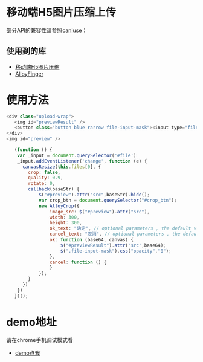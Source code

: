 # 移动端H5图片压缩上传
部分API的兼容性请参照[caniuse](www.caniuse.com)：
## 使用到的库
* [移动端H5图片压缩](https://github.com/CommanderXL/imgResize)
* [AlloyFinger](https://github.com/AlloyTeam/AlloyFinger)
# 使用方法

```javascript
<div class="upload-wrap">
   <img id="previewResult" />
   <button class="button blue rarrow file-input-mask"><input type="file" id="file" accept="image/*" /></button>
</div>
<img id="preview" />
```

```javascript
   (function () {
    var _input = document.querySelector('#file')
    _input.addEventListener('change', function (e) {
      canvasResize(this.files[0], {
        crop: false,
        quality: 0.9,
        rotate: 0,
        callback(baseStr) {
            $("#preview").attr("src",baseStr).hide();
            var crop_btn = document.querySelector("#crop_btn");
            new AlloyCrop({
                image_src: $("#preview").attr("src"),
                width: 300,
                height: 300,
                ok_text: "确定", // optional parameters , the default value is ok
                cancel_text: "取消", // optional parameters , the default value is cancel
                ok: function (base64, canvas) {
                    $("#previewResult").attr('src',base64);
                    $(".file-input-mask").css("opacity","0");
                },
                cancel: function () {
                }
            });
        }
      })
    })
   })();
```
# demo地址
请在chrome手机调试模式看
* [demo点我](http://WormGirl.github.io/imagesUpload/demo.html)
